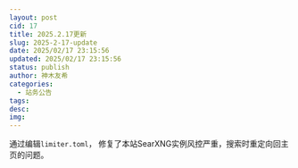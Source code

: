 ```yaml
---
layout: post
cid: 17
title: 2025.2.17更新
slug: 2025-2-17-update
date: 2025/02/17 23:15:56
updated: 2025/02/17 23:15:56
status: publish
author: 神木友希
categories: 
  - 站务公告
tags: 
desc: 
img: 
---
```



通过编辑`limiter.toml`，
修复了本站SearXNG实例风控严重，搜索时重定向回主页的问题。
